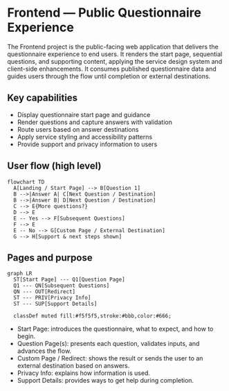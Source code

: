 # Frontend — Public Questionnaire Experience

The Frontend project is the public-facing web application that delivers the questionnaire experience to end users. It renders the start page, sequential questions, and supporting content, applying the service design system and client-side enhancements. It consumes published questionnaire data and guides users through the flow until completion or external destinations.

## Key capabilities
- Display questionnaire start page and guidance
- Render questions and capture answers with validation
- Route users based on answer destinations
- Apply service styling and accessibility patterns
- Provide support and privacy information to users

## User flow (high level)

```mermaid
flowchart TD
  A[Landing / Start Page] --> B[Question 1]
  B -->|Answer A| C[Next Question / Destination]
  B -->|Answer B| D[Next Question / Destination]
  C --> E{More questions?}
  D --> E
  E -- Yes --> F[Subsequent Questions]
  F --> E
  E -- No --> G[Custom Page / External Destination]
  G --> H[Support & next steps shown]
```


## Pages and purpose

```mermaid
graph LR
  ST[Start Page] --- Q1[Question Page]
  Q1 --- QN[Subsequent Questions]
  QN --- OUT[Redirect]
  ST --- PRIV[Privacy Info]
  ST --- SUP[Support Details]

  classDef muted fill:#f5f5f5,stroke:#bbb,color:#666;
```


- Start Page: introduces the questionnaire, what to expect, and how to begin.
- Question Page(s): presents each question, validates inputs, and advances the flow.
- Custom Page / Redirect: shows the result or sends the user to an external destination based on answers.
- Privacy Info: explains how information is used.
- Support Details: provides ways to get help during completion.